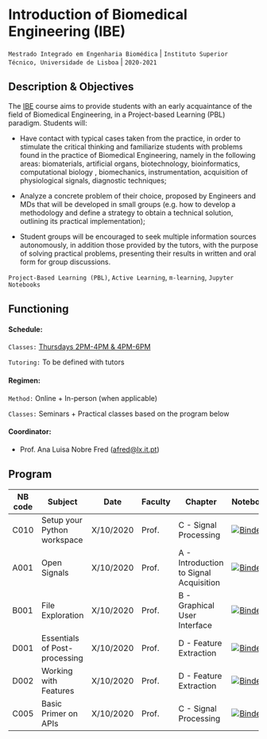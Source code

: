 
# Introduction of Biomedical Engineering (IBE)
```Mestrado Integrado em Engenharia Biomédica``` | ```Instituto Superior Técnico, Universidade de Lisboa``` | ```2020-2021```

## Description & Objectives

The [IBE](https://fenix.tecnico.ulisboa.pt/disciplinas/IEB25179577/2020-2021/1-semestre) course aims to provide students with an early acquaintance of the field of Biomedical Engineering, in a Project-based Learning (PBL) paradigm. Students will:

- Have contact with typical cases taken from the practice, in order to stimulate the critical thinking and familiarize students with problems found in the practice of Biomedical Engineering, namely in the following areas: biomaterials, artificial organs, biotechnology, bioinformatics, computational biology , biomechanics, instrumentation, acquisition of physiological signals, diagnostic techniques;
  
- Analyze a concrete problem of their choice, proposed by Engineers and MDs that will be developed in small groups (e.g. how to develop a methodology and define a strategy to obtain a technical solution, outlining its practical implementation);
  
- Student groups will be encouraged to seek multiple information sources autonomously, in addition those provided by the tutors, with the purpose of solving practical problems, presenting their results in written and oral form for group discussions.

```Project-Based Learning (PBL)```, ```Active Learning```, ```m-learning```, ```Jupyter Notebooks```


## Functioning

#### Schedule:

`Classes:` [Thursdays 2PM-4PM & 4PM-6PM](https://fenix.tecnico.ulisboa.pt/disciplinas/IEB25179577/2020-2021/1-semestre/horario)

`Tutoring:` To be defined with tutors


#### Regimen:

`Method:` Online + In-person (when applicable)

`Classes:` Seminars + Practical classes based on the program below
 

#### Coordinator:
 - Prof. Ana Luisa Nobre Fred ([afred@lx.it.pt](mailto:afred@lx.it.pt))


## Program
NB code | Subject | Date | Faculty | Chapter | Notebook 
--- | --- | ---| --- | --- | ---
C010 | Setup your Python workspace | X/10/2020 | Prof. | C - Signal Processing |  [![Binder](http://mybinder.org/badge_logo.svg)](http://mybinder.org/v2/gh/PIA-Group/ScientIST-notebooks/master?urlpath=lab/tree/C.Signal_Processing/C010%20Setup%20your%20Python%20workspace.ipynb)
A001 | Open Signals | X/10/2020 | Prof. | A - Introduction to Signal Acquisition |   [![Binder](http://mybinder.org/badge_logo.svg)](http://mybinder.org/v2/gh/PIA-Group/ScientIST-notebooks/master?urlpath=lab/tree/A.Signal_Acquisition/A001%20Open%20Signals.ipynb) 
B001 | File Exploration | X/10/2020 | Prof. | B - Graphical User Interface |  [![Binder](http://mybinder.org/badge_logo.svg)](http://mybinder.org/v2/gh/PIA-Group/ScientIST-notebooks/master?urlpath=lab/tree/B.Graphical_User_Interface/B001%20File%20Exploration.ipynb)
D001 | Essentials of Post-processing | X/10/2020 | Prof. | D - Feature Extraction |  [![Binder](http://mybinder.org/badge_logo.svg)](http://mybinder.org/v2/gh/PIA-Group/ScientIST-notebooks/master?urlpath=lab/tree/D.Feature_Extraction/D001%20Essentials%20of%20Post-processing.ipynb)
D002 | Working with Features | X/10/2020 | Prof. | D - Feature Extraction |  [![Binder](http://mybinder.org/badge_logo.svg)](http://mybinder.org/v2/gh/PIA-Group/ScientIST-notebooks/master?urlpath=lab/tree/D.Feature_Extraction/D002%20Working%20with%20Features.ipynb)
C005 | Basic Primer on APIs | X/10/2020 | Prof. | C - Signal Processing |  [![Binder](http://mybinder.org/badge_logo.svg)](http://mybinder.org/v2/gh/PIA-Group/ScientIST-notebooks/master?urlpath=lab/tree/C.Signal_Processing/C005%20Basic%20Primer%20on%20APIs.ipynb) 
